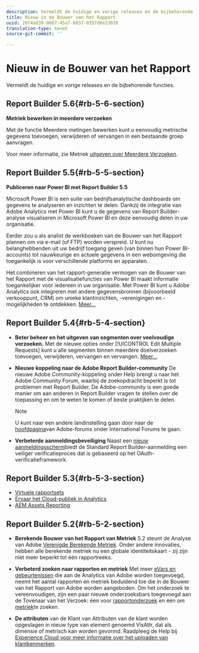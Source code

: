 ```yaml
---
description: Vermeldt de huidige en vorige releases en de bijbehorende functies.
title: Nieuw in de Bouwer van het Rapport
uuid: 20f4a839-0667-45a7-b037-0357d0e23010
translation-type: tm+mt
source-git-commit: ''

---
```



# Nieuw in de Bouwer van het Rapport

Vermeldt de huidige en vorige releases en de bijbehorende functies.

## Report Builder 5.6{#rb-5-6-section}

**Metriek bewerken in meerdere verzoeken**

Met de functie Meerdere metingen bewerken kunt u eenvoudig metrische gegevens toevoegen, verwijderen of vervangen in een bestaande groep aanvragen.

Voor meer informatie, zie Metriek [uitgeven over Meerdere Verzoeken](/help/analyze/report-builder/manage-requests/edit-multiple-metrics.md).

## Report Builder 5.5{#rb-5-5-section}

**Publiceren naar Power BI met Report Builder 5.5**

Microsoft Power BI is een suite van bedrijfsanalytische dashboards om gegevens te analyseren en inzichten te delen. Dankzij de integratie van Adobe Analytics met Power BI kunt u de gegevens van Report Builder-analyse visualiseren in Microsoft Power BI en deze eenvoudig delen in uw organisatie.

Eerder zou u als analist de werkboeken van de Bouwer van het Rapport plannen om via e-mail (of FTP) worden verspreid. U kunt nu belanghebbenden uit uw bedrijf toegang geven (van binnen hun Power BI-accounts) tot nauwkeurige en actuele gegevens in een webomgeving die toegankelijk is voor verschillende platforms en apparaten.

Het combineren van het rapport-generatie vermogen van de Bouwer van het Rapport met de visualisatiefuncties van Power BI maakt informatie toegankelijker voor iedereen in uw organisatie. Met Power BI kunt u Adobe Analytics ook integreren met andere gegevensbronnen (bijvoorbeeld verkooppunt, CRM) om unieke klantinzichten, -verenigingen en -mogelijkheden te ontdekken. [Meer...](/help/analyze/report-builder/c-publish-power-bi/power-bi.md)

## Report Builder 5.4{#rb-5-4-section}

* **Beter beheer en het uitgeven van segmenten over veelvoudige verzoeken.** Met de nieuwe opties onder [!UICONTROL Edit Multiple Requests] kunt u alle segmenten binnen meerdere doelverzoeken toevoegen, verwijderen, vervangen en vervangen. [Meer...](/help/analyze/report-builder/data-requests/segmentation.md#section_C3D63FCBE1A94369A319243313B03C93)

* **Nieuwe koppeling naar de Adobe Report Builder-community** De nieuwe Adobe Community-koppeling onder Help brengt u naar het Adobe Community Forum, waarbij de zoekopdracht beperkt is tot problemen met Report Builder. De Adobe-community is een goede manier om aan anderen in Report Builder vragen te stellen over de toepassing en om te weten te komen of beste praktijken te delen.

   >[!NOTE]
   >
   >U kunt naar een andere landinstelling gaan door naar de [hoofdpagina](https://forums.adobe.com/welcome)van Adobe-forums onder International Forums te gaan.

* **Verbeterde aanmeldingsbeveiliging** Naast een [nieuw aanmeldingsscherm](/help/analyze/report-builder/setup/login.md)biedt de Standard Report Builder-aanmelding een veiliger verificatieproces dat is gebaseerd op het OAuth-verificatieframework.

## Report Builder 5.3{#rb-5-3-section}

* [Virtuele rapportsets](https://marketing.adobe.com/resources/help/en_US/reference/virtual-report-suites.html)
* [Ervaar het Cloud-publiek in Analytics](https://marketing.adobe.com/resources/help/en_US/mcloud/mc-audiences-aam.html)
* [AEM Assets Reporting](https://marketing.adobe.com/resources/help/en_US/reference/aem-assets-reporting.html)

## Report Builder 5.2{#rb-5-2-section}

* **Berekende Bouwer van het Rapport van Metriek** 5.2 steunt de Analyse van Adobe [Verenigde Berekende Metriek](/help/analyze/report-builder/layout/c-metrics-dimensions/calculated-metrics.md). Onder andere innovaties, hebben alle berekende metriek nu een globale identiteitskaart - zij zijn niet meer beperkt tot één rapportreeks.

* **Verbeterd zoeken naar rapporten en metriek** Met meer [eVars en gebeurtenissen](https://marketing.adobe.com/resources/help/en_US/sc/implement/evars_events.html) die aan de Analytics van Adobe worden toegevoegd, neemt het aantal rapporten en metriek beduidend toe die in de Bouwer van het Rapport van Adobe worden aangeboden. Om het onderzoek te vereenvoudigen, zijn een paar nieuwe onderzoeksbars toegevoegd aan de Tovenaar van het Verzoek: één voor [rapportonderzoek](/help/analyze/report-builder/data-requests/c-report-types/select-report-types.md) en één om [metriek](/help/analyze/report-builder/layout/c-metrics-dimensions/t-add-metrics-and-dimensions.md)te zoeken.

* **De attributen** van de Klant van Attributen van de klant worden opgeslagen in nieuw type van element genoemd VisAttr, dat als dimensie of metrisch kan worden gevormd. Raadpleeg de Help bij [Experience Cloud voor meer informatie over het uploaden van klantkenmerken](https://marketing.adobe.com/resources/help/en_US/mcloud/attributes.html).


